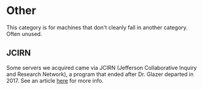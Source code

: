 # Other

This category is for machines that don't cleanly fall in another category. Often unused.

## JCIRN

Some servers we acquired came via JCIRN \(Jefferson Collaborative Inquiry and Research Network\), a program that ended after Dr. Glazer departed in 2017.  See an article [here](https://washingtonexec.com/2013/01/dr-glazer-principal-of-thomas-jefferson-high-school-for-science-and-technology-kicks-off-washingtonexec-stem-council-discusses-building-tomorrows-leaders/) for more info.

